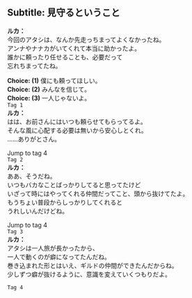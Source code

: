 # 

  
## Subtitle: 見守るということ
  
**ルカ：**  
今回のアタシは、なんか先走っちまってよくなかったね。  
アンナやナナカがいてくれて本当に助かったよ。  
誰かに頼ったり任せることも、必要だって  
忘れちまってたね。  
  
**Choice: (1)**  僕にも頼ってほしい。  
**Choice: (2)**  みんなを信じて。  
**Choice: (3)**  一人じゃないよ。  
`Tag 1`  
**ルカ：**  
はは、お前さんにはいつも頼らせてもらってるよ。  
そんな風に心配する必要は無いから安心しとくれ。  
……ありがとさん。  
  
Jump to tag 4  
`Tag 2`  
**ルカ：**  
ああ、そうだね。  
いつもバカなことばっかりしてると思ってたけど  
いざって時にはやってくれる仲間だってこと、頭から抜けてたよ。  
もうちょい普段からしっかりしてくれると  
うれしいんだけどね。  
  
Jump to tag 4  
`Tag 3`  
**ルカ：**  
アタシは一人旅が長かったから、  
一人で動くのが癖になってたんだね。  
巻き込まれた形とはいえ、ギルドの仲間ができたんだからね。  
少しずつ癖が抜けるように、意識を変えていくつもりだよ。  
  
`Tag 4`  
